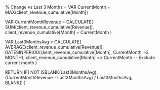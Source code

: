 % Change vs Last 3 Months = 
VAR CurrentMonth = MAX(client_revenue_cumulative[Month])  

VAR CurrentMonthRevenue = 
    CALCULATE(
        SUM(client_revenue_cumulative[Revenue]), 
        client_revenue_cumulative[Month] = CurrentMonth
    )

VAR Last3MonthsAvg = 
    CALCULATE(
        AVERAGE(client_revenue_cumulative[Revenue]),   
        DATESINPERIOD(client_revenue_cumulative[Month], CurrentMonth, -3, MONTH),
        client_revenue_cumulative[Month] <> CurrentMonth  -- Exclude current month
    )

RETURN 
IF(
    NOT ISBLANK(Last3MonthsAvg),  
    (CurrentMonthRevenue - Last3MonthsAvg) / Last3MonthsAvg,  
    BLANK()
)